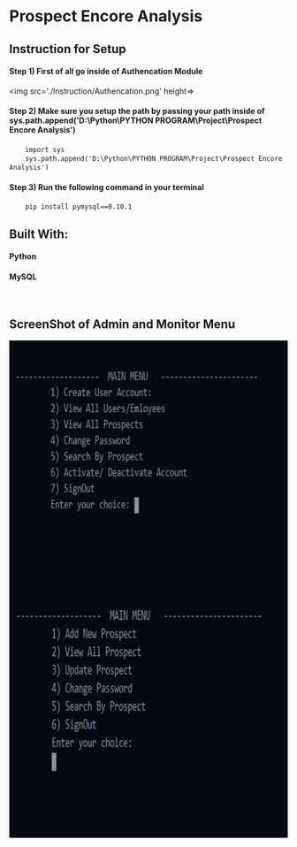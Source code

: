 
#  Prospect Encore Analysis

## Instruction for Setup

#### Step 1) First of all go inside of Authencation Module

<img src='./Instruction/Authencation.png' height=>

#### Step 2) Make sure you setup the path by passing your path inside of sys.path.append('D:\Python\PYTHON PROGRAM\Project\Prospect Encore Analysis')
        import sys
        sys.path.append('D:\Python\PYTHON PROGRAM\Project\Prospect Encore Analysis')

#### Step 3) Run the following command in your terminal
        pip install pymysql==0.10.1
  
##  Built With:

#### Python
#### MySQL

<br>

##  ScreenShot of Admin and Monitor Menu 

<img align='left'  alt='Admin Menu'  width='auto'  height='450px'  src='./Instruction/Admin MainMenu.png'>
<img align='left'  alt='Monitor Menu'  width='auto'  height='450px'  src='./Instruction/Monitor MainMenu.png'>

<br>
